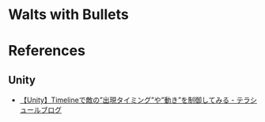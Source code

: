 # Walts with Bullets

# References

## Unity

 - [【Unity】Timelineで敵の”出現タイミング”や”動き”を制御してみる - テラシュールブログ](https://tsubakit1.hateblo.jp/entry/2017/12/04/115255)
